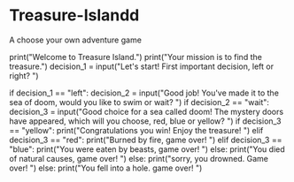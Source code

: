# Treasure-Islandd
A choose your own adventure game

print("Welcome to Treasure Island.")
print("Your mission is to find the treasure.")
decision_1 = input("Let's start! First important decision, left or right? ") 

if decision_1 == "left":
  decision_2 = input("Good job! You've made it to the sea of doom, would you like to swim or wait? ") 
  if decision_2 == "wait":
    decision_3 = input("Good choice for a sea called doom! The mystery doors have appeared, which will you choose, red, blue or yellow? ")
    if decision_3 == "yellow":
      print("Congratulations you win! Enjoy the treasure! ")
    elif decision_3 == "red":
      print("Burned by fire, game over! ")
    elif decision_3 == "blue":
      print("You were eaten by beasts, game over! ")
    else:
      print("You died of natural causes, game over! ")
  else:
    print("sorry, you drowned. Game over! ")
else:
  print("You fell into a hole. game over! ")
